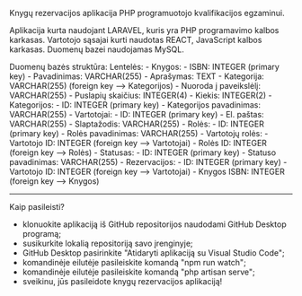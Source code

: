 Knygų rezervacijos aplikacija PHP programuotojo kvalifikacijos egzaminui.

Aplikacija kurta naudojant LARAVEL, kuris yra PHP programavimo kalbos karkasas. Vartotojo sąsajai kurti naudotas REACT, JavaScript kalbos karkasas. Duomenų bazei naudojamas MySQL.

Duomenų bazės struktūra:
Lentelės:
    - Knygos:
        - ISBN: INTEGER (primary key)
        - Pavadinimas: VARCHAR(255)
        - Aprašymas: TEXT
        - Kategorija: VARCHAR(255) (foreign key --> Kategorijos)
        - Nuoroda į paveikslėlį: VARCHAR(255)
        - Puslapių skaičius: INTEGER(4)
        - Kiekis: INTEGER(2)
    - Kategorijos:
        - ID: INTEGER (primary key)
        - Kategorijos pavadinimas: VARCHAR(255)
    - Vartotojai:
        - ID: INTEGER (primary key)
        - El. paštas: VARCHAR(255)
        - Slaptažodis: VARCHAR(255)
    - Rolės:
        - ID: INTEGER (primary key)
        - Rolės pavadinimas: VARCHAR(255)
    - Vartotojų rolės:
        - Vartotojo ID: INTEGER (foreign key --> Vartotojai)
        - Rolės ID: INTEGER (foreign key --> Rolės)
    - Statusas:
        - ID: INTEGER (primary key)
        - Statuso pavadinimas: VARCHAR(255)
    - Rezervacijos:
        - ID: INTEGER (primary key)
        - Vartotojo ID: INTEGER (foreign key --> Vartotojai)
        - Knygos ISBN: INTEGER (foreign key --> Knygos)

***
Kaip pasileisti?

- klonuokite aplikaciją iš GitHub repositorijos naudodami GitHub Desktop programą;
- susikurkite lokalią repositoriją savo įrenginyje;
- GitHub Desktop pasirinkite "Atidaryti aplikaciją su Visual Studio Code";
- komandinėje eilutėje pasileiskite komandą "npm run watch";
- komandinėje eilutėje pasileiskite komandą "php artisan serve";
- sveikinu, jūs pasileidote knygų rezervacijos aplikaciją!
